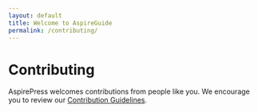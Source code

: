 ```yaml
---
layout: default
title: Welcome to AspireGuide 
permalink: /contributing/
---
```


# Contributing

AspirePress welcomes contributions from people like you. We encourage you to review
our [Contribution Guidelines](https://github.com/aspirepress/.github/blob/main/CONTRIBUTING.md).


